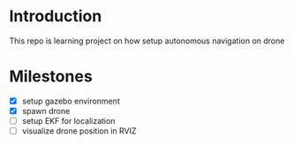 # Introduction
This repo is learning project on how setup autonomous navigation on drone

# Milestones
- [x] setup gazebo environment
- [x] spawn drone
- [ ] setup EKF for localization
- [ ] visualize drone position in RVIZ